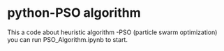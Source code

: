 # python-PSO algorithm
This a code about heuristic algorithm -PSO (particle swarm optimization)
you can run PSO_Algorithm.ipynb to start.
